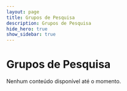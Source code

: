 ```yaml
---
layout: page
title: Grupos de Pesquisa
description: Grupos de Pesquisa
hide_hero: true
show_sidebar: true
---
```


# Grupos de Pesquisa

Nenhum conteúdo disponível até o momento.
